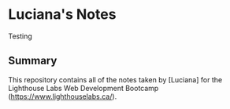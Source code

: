 # Luciana's Notes
Testing

## Summary 

This repository contains all of the notes taken by [Luciana] for the Lighthouse Labs Web Development Bootcamp (https://www.lighthouselabs.ca/).
